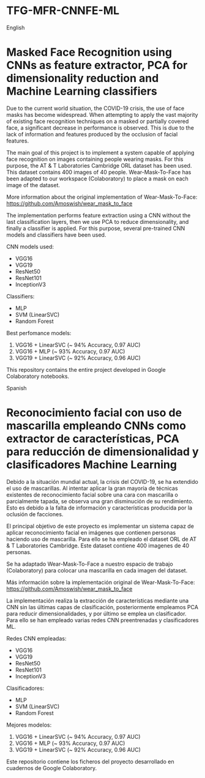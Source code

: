 # TFG-MFR-CNNFE-ML


English
# Masked Face Recognition using CNNs as feature extractor, PCA for dimensionality reduction and Machine Learning classifiers


Due to the current world situation, the COVID-19 crisis, the use of face masks has become widespread. When attempting to apply the vast majority of existing face recognition techniques on a masked or partially covered face, a significant decrease in performance is observed. This is due to the lack of information and features produced by the occlusion of facial features.

The main goal of this project is to implement a system capable of applying face recognition on images containing people wearing masks. 
For this purpose, the AT & T Laboratories Cambridge ORL dataset has been used. This dataset contains 400 images of 40 people. 
Wear-Mask-To-Face has been adapted to our workspace (Colaboratory) to place a mask on each image of the dataset. 

More information about the original implementation of Wear-Mask-To-Face: https://github.com/Amoswish/wear_mask_to_face

The implementation performs feature extraction using a CNN without the last classification layers, then we use PCA to reduce dimensionality, and finally a classifier is applied.
For this purpose, several pre-trained CNN models and classifiers have been used.
  
CNN models used:
* VGG16
* VGG19
* ResNet50
* ResNet101
* InceptionV3
    
Classifiers:
* MLP
* SVM (LinearSVC)
* Random Forest

Best perfomance models:
  1.  VGG16 + LinearSVC   (~ 94% Accuracy, 0.97 AUC)
  2.  VGG16 + MLP         (~ 93% Accuracy, 0.97 AUC)
  3.  VGG19 + LinearSVC   (~ 92% Accuracy, 0.96 AUC)

This repository contains the entire project developed in Google Colaboratory notebooks.



Spanish
# Reconocimiento facial con uso de mascarilla empleando CNNs como extractor de características, PCA para reducción de dimensionalidad y clasificadores Machine Learning


Debido a la situación mundial actual, la crisis del COVID-19, se ha extendido el uso de mascarillas. Al intentar aplicar la gran mayoría de técnicas existentes de reconocimiento facial sobre una cara con mascarilla o parcialmente tapada, se observa una gran disminución de su rendimiento. Esto es debido a la falta de información y características producida por la oclusión de facciones.

El principal objetivo de este proyecto es implementar un sistema capaz de aplicar reconocimiento facial en imágenes que contienen personas haciendo uso de mascarilla. 
Para ello se ha empleado el dataset ORL de AT & T Laboratories Cambridge. Este dataset contiene 400 imagenes de 40 personas. 

Se ha adaptado Wear-Mask-To-Face a nuestro espacio de trabajo (Colaboratory) para colocar una mascarilla en cada imagen del dataset. 

Más información sobre la implementación original de Wear-Mask-To-Face: https://github.com/Amoswish/wear_mask_to_face

La implementación realiza la extracción de características mediante una CNN sin las últimas capas de clasificación, posteriormente empleamos PCA para reducir dimensionalidades, y por último se emplea un clasificador.
Para ello se han empleado varias redes CNN preentrenadas y clasificadores ML.
  
Redes CNN empleadas:
* VGG16
* VGG19
* ResNet50
* ResNet101
* InceptionV3

Clasificadores:
* MLP
* SVM (LinearSVC)
* Random Forest

Mejores modelos:

  1.  VGG16 + LinearSVC   (~ 94% Accuracy, 0.97 AUC)
  2.  VGG16 + MLP         (~ 93% Accuracy, 0.97 AUC)
  3.  VGG19 + LinearSVC   (~ 92% Accuracy, 0.96 AUC)


Este repositorio contiene los ficheros del proyecto desarrollado en cuadernos de Google Colaboratory.
